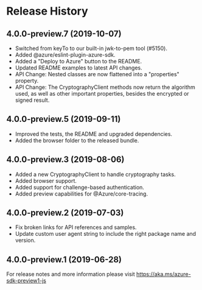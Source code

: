 # Release History

## 4.0.0-preview.7 (2019-10-07)
- Switched from keyTo to our built-in jwk-to-pem tool (#5150).
- Added @azure/eslint-plugin-azure-sdk.
- Added a "Deploy to Azure" button to the README.
- Updated README examples to latest API changes.
- API Change: Nested classes are now flattened into a "properties" property.
- API Change: The CryptographyClient methods now return the algorithm used, as well as other important properties, besides the encrypted or signed result.
 
## 4.0.0-preview.5 (2019-09-11)
- Improved the tests, the README and upgraded dependencies.
- Added the browser folder to the released bundle.

## 4.0.0-preview.3 (2019-08-06)
- Added a new CryptographyClient to handle cryptography tasks.
- Added browser support.
- Added support for challenge-based authentication.
- Added preview capabilities for @Azure/core-tracing.

## 4.0.0-preview.2 (2019-07-03)
- Fix broken links for API references and samples.
- Update custom user agent string to include the right package name and version.
 
## 4.0.0-preview.1 (2019-06-28)
For release notes and more information please visit
https://aka.ms/azure-sdk-preview1-js
